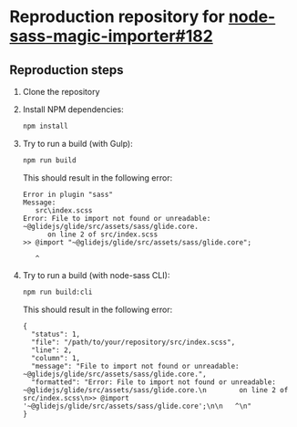 # Reproduction repository for [node-sass-magic-importer#182](https://github.com/maoberlehner/node-sass-magic-importer/issues/182)

## Reproduction steps

1. Clone the repository
2. Install NPM dependencies:

   ```sh
   npm install
   ```

3. Try to run a build (with Gulp):

   ```sh
   npm run build
   ```

   This should result in the following error:

   ```
   Error in plugin "sass"
   Message:
      src\index.scss
   Error: File to import not found or unreadable: ~@glidejs/glide/src/assets/sass/glide.core.
         on line 2 of src/index.scss
   >> @import "~@glidejs/glide/src/assets/sass/glide.core";

      ^
   ```

4. Try to run a build (with node-sass CLI):

   ```sh
   npm run build:cli
   ```

   This should result in the following error:

   ```
   {
     "status": 1,
     "file": "/path/to/your/repository/src/index.scss",
     "line": 2,
     "column": 1,
     "message": "File to import not found or unreadable: ~@glidejs/glide/src/assets/sass/glide.core.",
     "formatted": "Error: File to import not found or unreadable: ~@glidejs/glide/src/assets/sass/glide.core.\n        on line 2 of src/index.scss\n>> @import '~@glidejs/glide/src/assets/sass/glide.core';\n\n   ^\n"
   }
   ```
